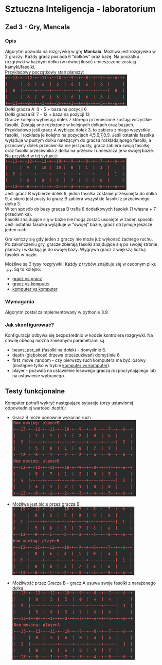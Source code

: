 # Sztuczna Inteligencja - laboratorium

## Zad 3 - Gry, Mancala

### Opis

Algorytm pozwala na rozgrywkę w grę **Mankala**. Możliwa jest rozgrywka w 2 graczy. 
Każdy gracz posiada 6 "dołków" oraz bazę. 
Na początku rozgrywki w każdym dołku (w równej ilości) umieszczone zostają kamyki/fasolki.  
Przykładowy początkowy stan planszy:  
![](screen_shots/start_board.png)  
Dołki gracza A: 0 - 5 + baza na pozycji 6  
Dołki gracza B: 7 - 12 + baza na pozycji 13  
Gracze kolejno wybierają dołek z którego przeniesione zostają wszystkie fasolki.
Zostają one rozłożone w kolejnych dołkach oraz bazach. Przykładowo jeśli gracz A wybieze dołek 3, 
to zabiera z niego wszystkie fasolki, i rozkłada je kolejno na pozycjach 4,5,6,7,8,9.
Jeśli ostatnia fasolka wyląduje w pustym dołku należącym do gracza rozkładającego fasolki, 
a przeciwny dołek przeciwnika nie jest pusty, gracz zabiera swoją fasolkę oraz 
fasolki przeciwnika z dołka na przeciw i umieszcza je w swojej bazie.  
Na przykład w tej sytuacji:  
![](screen_shots/mozliwe_bicie.png)  
Jeśli gracz B wybierze dołek 8, jedna fasolka zostanie przesunięta do dołka 9, a skoro jest pusty
to gracz B zabiera wszystkie fasolki z przeciwnego dołka 3.  
W ten sposób do bazy gracza B trafia 8 dodatkowych fasolek (1 własna + 7 przeciwnika).  
Fasolki znajdujące się w bazie nie mogą zostać usunięte w żaden sposób.
Jeśli ostatnia fasolka wyląduje w "swojej" bazie, gracz otrzymuje jeszcze jeden ruch. 

Gra kończy się gdy jeden z graczy nie może już wykonać żadnego ruchu. 
Po zakończeniu gry, gracze zbierają fasolki znajdujące się po swojej stronie planszy
i wkładają je do swojej bazy. Wygrywa gracz z większą liczbą fasolek w bazie.

Możliwe są 3 typy rozgrywki:
Każdy z trybów znajduje się w osobnym pliku `.py`.
Są to kolejno:
- [gracz vs gracz](src/player_vs_player.py)
- [gracz vs komputer](src/player_vs_ai.py)
- [komputer vs komputer](src/ai_vs_ai.py)

### Wymagania
Algorytm został zaimplementowany w pythonie 3.9.

### Jak skonfigurować?

Konfiguracja odbywa się bezpośrednio w kodzie kontrolera rozgrywki.
Na chwilę obecną można zmiennymi parametrami są:
- beans_per_pit (fasolki na dołek) - domyślnie 6.
- depth (głębokość drzewa przeszukiwań) domyślnie 6.
- first_move_random - czy pierwszy ruch komputera ma być losowy (dostępne tylko w trybie [komputer vs komputer](src/ai_vs_ai.py)).
- player - pozwala na ustawienie losowego gracza rozpoczynającego lub na ustawienie wybranego.

## Testy funkcjonalne
Komputer potrafi wykryć następujące sytuacje (przy ustawionej odpowiedniej wartości depth):
- Gracz B może ponownie wykonać ruch  
  ![](screen_shots/ponowny_ruch.png)

- Możliwe jest bicie przez gracza B  
  ![](screen_shots/zbicie.png)

- Możliwość przez Gracza B - gracz A usuwa swoje fasolki z narażonego dołka  
  ![img.png](screen_shots/ucieczka_od_zbicia.png)
